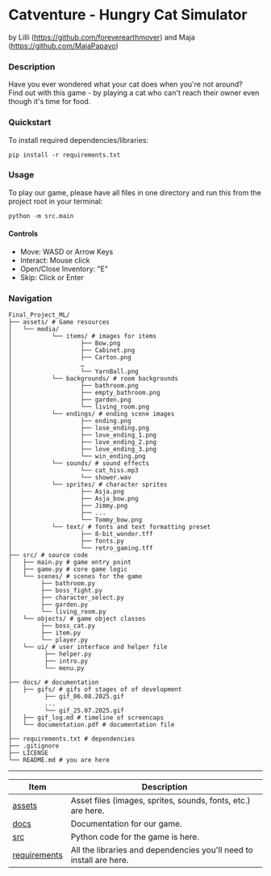 # Catventure - Hungry Cat Simulator 
by Lilli (https://github.com/foreverearthmover) and Maja (https://github.com/MajaPapayo)

### Description
Have you ever wondered what your cat does when you're not around?  
Find out with this game - by playing a cat who can't reach their owner even though it's time for food.  

### Quickstart
To install required dependencies/libraries:

    pip install -r requirements.txt

### Usage
To play our game, please have all files in one directory and run this from the project root in your terminal:

    python -m src.main

#### Controls
- Move: WASD or Arrow Keys
- Interact: Mouse click
- Open/Close Inventory: "E"
- Skip: Click or Enter

### Navigation

```
Final_Project_ML/
├── assets/ # Game resources
│   └── media/
│   		└── items/ # images for items
│        			├── Bow.png
│       			├── Cabinet.png
│       			├── Carton.png
│       			…
│   				└── YarnBall.png
│   		└── backgrounds/ # room backgrounds
│        			├── bathroom.png
│       			├── empty_bathroom.png
│       			├── garden.png
│   				└── living_room.png
│   		└── endings/ # ending scene images
│        			├── ending.png
│       			├── lose_ending.png
│       			├── love_ending_1.png
│       			├── love_ending_2.png
│       			├── love_ending_3.png
│   				└── win_ending.png
│   		└── sounds/ # sound effects
│   				└── cat_hiss.mp3
│   				└── shower.wav
│   		└── sprites/ # character sprites
│        			├── Asja.png
│       			├── Asja_bow.png
│       			├── Jimmy.png
│       			├── ...
│   				└── Tommy_bow.png
│   		└── text/ # fonts and text formatting preset
│       			├── 8-bit_wonder.tff
│       			├── fonts.py
│   				└── retro_gaming.tff
├── src/ # source code
│   ├── main.py # game entry point
│   ├── game.py # core game logic
│   └── scenes/ # scenes for the game
│        ├── bathroom.py
│        ├── boss_fight.py
│        ├── character_select.py
│        ├── garden.py
│        └── living_room.py
│   └── objects/ # game object classes
│        ├── boss_cat.py
│        ├── item.py
│        └── player.py
│   └── ui/ # user interface and helper file
│         ├── helper.py
│         ├── intro.py
│         └── menu.py
│
├── docs/ # documentation
│   ├── gifs/ # gifs of stages of of development
│         ├── gif_06.08.2025.gif
│         ...
│         └── gif_25.07.2025.gif
│   ├── gif_log.md # timeline of screencaps 
│   └── documentation.pdf # documentation file 
│
├── requirements.txt # dependencies
├── .gitignore
├── LICENSE
└── README.md # you are here
```
---
  
| Item                               | Description                                                              |
|------------------------------------|--------------------------------------------------------------------------|
| [assets](./assets)                 | Asset files (images, sprites, sounds, fonts, etc.) are here.             |
| [docs](./docs)                     | Documentation for our game.                                              |
| [src](./src)                       | Python code for the game is here.                                        |  
| [requirements](./requirements.txt) | All the libraries and dependencies you'll need to install are here.      |